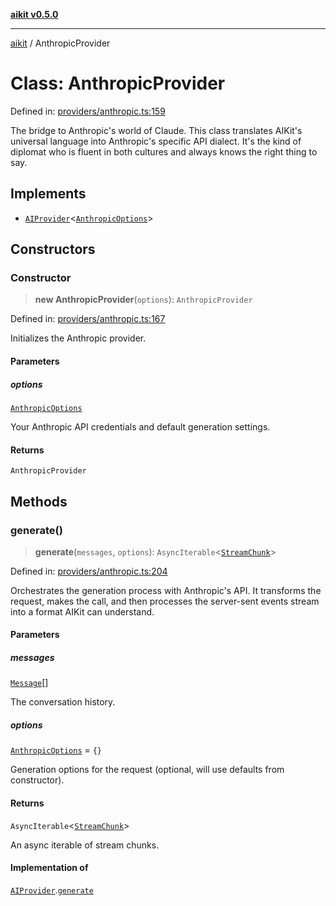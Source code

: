 [**aikit v0.5.0**](../README.md)

---

[aikit](../README.md) / AnthropicProvider

# Class: AnthropicProvider

Defined in: [providers/anthropic.ts:159](https://github.com/chinmaymk/aikit/blob/main/src/providers/anthropic.ts#L159)

The bridge to Anthropic's world of Claude.
This class translates AIKit's universal language into Anthropic's specific API dialect.
It's the kind of diplomat who is fluent in both cultures and always knows the right thing to say.

## Implements

- [`AIProvider`](../interfaces/AIProvider.md)\<[`AnthropicOptions`](../interfaces/AnthropicOptions.md)\>

## Constructors

### Constructor

> **new AnthropicProvider**(`options`): `AnthropicProvider`

Defined in: [providers/anthropic.ts:167](https://github.com/chinmaymk/aikit/blob/main/src/providers/anthropic.ts#L167)

Initializes the Anthropic provider.

#### Parameters

##### options

[`AnthropicOptions`](../interfaces/AnthropicOptions.md)

Your Anthropic API credentials and default generation settings.

#### Returns

`AnthropicProvider`

## Methods

### generate()

> **generate**(`messages`, `options`): `AsyncIterable`\<[`StreamChunk`](../interfaces/StreamChunk.md)\>

Defined in: [providers/anthropic.ts:204](https://github.com/chinmaymk/aikit/blob/main/src/providers/anthropic.ts#L204)

Orchestrates the generation process with Anthropic's API.
It transforms the request, makes the call, and then processes the
server-sent events stream into a format AIKit can understand.

#### Parameters

##### messages

[`Message`](../interfaces/Message.md)[]

The conversation history.

##### options

[`AnthropicOptions`](../interfaces/AnthropicOptions.md) = `{}`

Generation options for the request (optional, will use defaults from constructor).

#### Returns

`AsyncIterable`\<[`StreamChunk`](../interfaces/StreamChunk.md)\>

An async iterable of stream chunks.

#### Implementation of

[`AIProvider`](../interfaces/AIProvider.md).[`generate`](../interfaces/AIProvider.md#generate)
